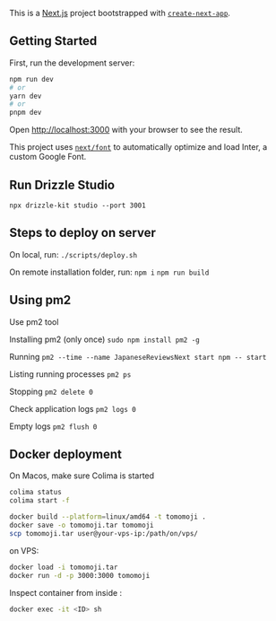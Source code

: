 This is a [Next.js](https://nextjs.org/) project bootstrapped with [`create-next-app`](https://github.com/vercel/next.js/tree/canary/packages/create-next-app).

## Getting Started

First, run the development server:

```bash
npm run dev
# or
yarn dev
# or
pnpm dev
```

Open [http://localhost:3000](http://localhost:3000) with your browser to see the result.

This project uses [`next/font`](https://nextjs.org/docs/basic-features/font-optimization) to automatically optimize and load Inter, a custom Google Font.

## Run Drizzle Studio
```npx drizzle-kit studio --port 3001```

## Steps to deploy on server
On local, run:
```./scripts/deploy.sh```

On remote installation folder, run:
```npm i```
```npm run build```

## Using pm2
Use pm2 tool

Installing pm2 (only once)
```sudo npm install pm2 -g```

Running
```pm2 --time --name JapaneseReviewsNext start npm -- start```

Listing running processes
```pm2 ps```

Stopping
```pm2 delete 0```

Check application logs
```pm2 logs 0```

Empty logs
```pm2 flush 0```


## Docker deployment

On Macos, make sure Colima is started

```bash
colima status
colima start -f
```

```bash
docker build --platform=linux/amd64 -t tomomoji .
docker save -o tomomoji.tar tomomoji
scp tomomoji.tar user@your-vps-ip:/path/on/vps/
```

on VPS:
```bash
docker load -i tomomoji.tar
docker run -d -p 3000:3000 tomomoji
```

Inspect container from inside :
```bash
docker exec -it <ID> sh
```